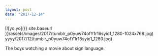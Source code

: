 ```yaml
---
layout: post
date: "2017-12-14"
---
```


[![yo yo]({{ site.baseurl }}/assets/images/2017/tumblr_p0yuw74ofY1r16syio1_1280-1024x768.jpg) yyyy/2017/12/tumblr_p0yuw74ofY1r16syio1_1280.jpg)

The boys watching a movie about sign language.
